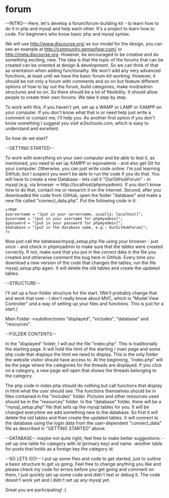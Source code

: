 # forum

--INTRO--
Here, let's develop a forum/forum-building kit - to learn how to do it in php and mysql and help each other. It's a project to learn how to code. For beginners who know basic php and mysql syntax.

We will use http://www.discourse.org/ as our model for the design, you can see an example at http://community.gemsofwar.com/ or http://meta.discourse.org. However, be encouraged to be creative and do something exciting, new. The idea is that the topic of the forums that can be created can be oriented at design & development. So we can think of that as orientation when adding functionality. We won't add any very advanced functions, at least until we have the basic forum-kit working. However, it should be not only a forum with comments and so on but feature different options of how to lay out the forum, build categories, make mod/admin structures and so on. So there should be a lot of flexibility. It should allow people to create their own forums. We take it step by step.

To work with this, if you haven't yet, set up a WAMP or LAMP or XAMPP on your computer. If you don't know what that is or need help just write a comment or contact me, I'll help you. As another first option if you don't know something I suggest you visit w3schools.com, which is easy to understand and excellent.

So how do we start?

--GETTING STARTED--

To work with everything on your own computer and be able to test it, as mentioned, you need to set up XAMPP or equivalents - and also get Git for your computer. Otherwise, you can just write code online. I'm just learning GitHub, but I suspect you won't be able to run the code if you do that.
You will have to create a new Database - lets call it "OurGitHubForum" - in mysql (e.g. via browser -> http://localhost/phpmyadmin). If you don't know how to do that, contact me or research it on the internet. Second, after you downloaded the code from GitHub, open the folder "database" and make a new file called "connect_data.php". Put the following code in it:

```
<?PHP
$servername = "[put in your servername, usually: localhost]";
$username = "[put in your username for phpmyadmin]";
$password = "[put in your password for phpmyadmin]";
$database = "[put in the database name, e.g.: OurGitHubForum]";
?>
```

Now just call the database/mysql_setup.php file using your browser - just once - and check in phpmyadmin to make sure that the tables were created correctly. If not, make sure that you put in the correct data in the file you created and otherwise comment the bug here in GitHub. Every time you download a new version of the code that changes the tables, run the file mysql_setup.php again. It will delete the old tables and create the updated tables.

--STRUCTURE--

I'll set up a four-folder structure for the start. (We'll probably change that and work that over - I don't really know about MVC, which is "Model View Controller" and a way of setting up your files and functions. This is just for a start.)

Main Folder ->subdirectories "displayed", "includes", "database" and "resources".

--FOLDER CONTENTS--

In the "displayed" folder, I will put the file "index.php". This is traditionally the starting page. It will hold the html of the starting / main page and some php code that displays the html we need to display. This is the only folder the website visitor should have access to. At the beginning, "index.php" will be the page where the categories for the threads are displayed. If you click on a category, a new page will open that shows the threads belonging to the category. 

The php code in index.php should do nothing but call functions that display in html what the user should see. The functions themselves should be in files contained in the "includes" folder. Pictures and other resources used should be in the "resources" folder. In the "database" folder, there will be a "mysql_setup.php" file that sets up the mysql tables for you. It will be changed everytime we add something new to the database. So first it will delete the old tables and then create the updated tables. It will connect to the database using the login data from the user-dependent "connect_data" file as described in "GETTING STARTED" above.

--DATABASE--
maybe not quite right, feel free to make better suggestions:
-set up one table for category with id (primary key) and name
-another table for posts that holds as a foreign key the category id.

--SO LETS GO!--
I put up some files and code to get started, just to outline a basic structure to get us going. Feel free to change anything you like and please check my code for errors before you get going and comment on them, I just quickly set up some code and didn't test or debug it. The code doesn't work yet and I didn't set up any mysql yet.

Great you are participating! :)
